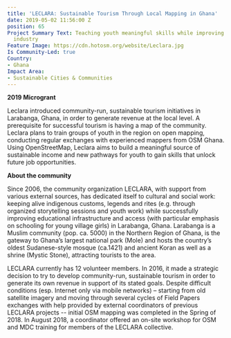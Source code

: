 ```yaml
---
title: 'LECLARA: Sustainable Tourism Through Local Mapping in Ghana'
date: 2019-05-02 11:56:00 Z
position: 65
Project Summary Text: Teaching youth meaningful skills while improving the local tourism
  industry
Feature Image: https://cdn.hotosm.org/website/Leclara.jpg
Is Community-Led: true
Country:
- Ghana
Impact Area:
- Sustainable Cities & Communities
---
```


**2019 Microgrant**  

Leclara introduced community-run, sustainable tourism initiatives in Larabanga, Ghana, in order to generate revenue at the local level. A prerequisite for successful tourism is having a map of the community. Leclara plans to train groups of youth in the region on open mapping, conducting regular exchanges with experienced mappers from OSM Ghana. Using OpenStreetMap, Leclara aims to build a meaningful source of sustainable income and new pathways for youth to gain skills that unlock future job opportunities.  

**About the community**  

Since 2006, the community organization LECLARA, with support from various external sources, has dedicated itself to cultural and social work: keeping alive indigenous customs, legends and rites (e.g. through organized storytelling sessions and youth work) while successfully improving educational infrastructure and access (with particular emphasis on schooling for young village girls) in Larabanga, Ghana. Larabanga is a Muslim community (pop. ca. 5000) in the Northern Region of Ghana, is the gateway to Ghana’s largest national park (Mole) and hosts the country’s oldest Sudanese-style mosque (ca.1421) and ancient Koran as well as a shrine (Mystic Stone), attracting tourists to the area.

LECLARA currently has 12 volunteer members. In 2016, it made a strategic decision to try to develop community-run, sustainable tourism in order to generate its own revenue in support of its stated goals. Despite difficult conditions (esp. Internet only via mobile networks) – starting from old satellite imagery and moving through several cycles of Field Papers exchanges with help provided by external coordinators of previous LECLARA projects -- initial OSM mapping was completed in the Spring of 2018. In August 2018, a coordinator offered an on-site workshop for OSM and MDC training for members of the LECLARA collective. 
